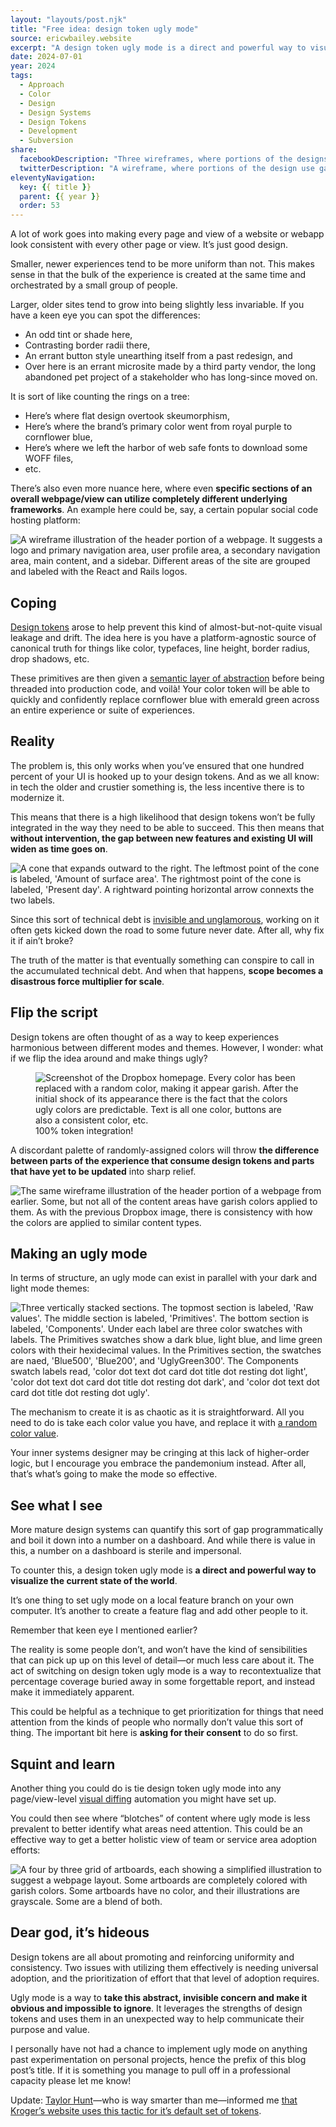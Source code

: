 ```yaml
---
layout: "layouts/post.njk"
title: "Free idea: design token ugly mode"
source: ericwbailey.website
excerpt: "A design token ugly mode is a direct and powerful way to visualize the current state of the world"
date: 2024-07-01
year: 2024
tags:
  - Approach
  - Color
  - Design
  - Design Systems
  - Design Tokens
  - Development
  - Subversion
share:
  facebookDescription: "Three wireframes, where portions of the designs use garish color values."
  twitterDescription: "A wireframe, where portions of the design use garish color values."
eleventyNavigation:
  key: {{ title }}
  parent: {{ year }}
  order: 53
---
```


A lot of work goes into making every page and view of a website or webapp look consistent with every other page or view. It’s just good design.

Smaller, newer experiences tend to be more uniform than not. This makes sense in that the bulk of the experience is created at the same time and orchestrated by a small group of people.

Larger, older sites tend to grow into being slightly less invariable. If you have a keen eye you can spot the differences:

- An odd tint or shade here,
- Contrasting border radii there,
- An errant button style unearthing itself from a past redesign, and
- Over here is an errant microsite made by a third party vendor, the long abandoned pet project of a stakeholder who has long-since moved on.

It is sort of like counting the rings on a tree:

- Here’s where flat design overtook skeumorphism,
- Here’s where the brand’s primary color went from royal purple to cornflower blue,
- Here’s where we left the harbor of web safe fonts to download some WOFF files,
- etc.

There’s also even more nuance here, where even **specific sections of an overall webpage/view can utilize completely different underlying frameworks**. An example here could be, say, a certain popular social code hosting platform:

<picture class="post-breakout">
  <source
    media="(min-width: 68rem)"
    srcset="{{ '/img/posts/free-idea-design-token-ugly-mode/frameworks-wide.svg' | url }}">
  <img
    role="img"
    alt="A wireframe illustration of the header portion of a webpage. It suggests a logo and primary navigation area, user profile area, a secondary navigation area, main content, and a sidebar. Different areas of the site are grouped and labeled with the React and Rails logos."
    src="{{ '/img/posts/free-idea-design-token-ugly-mode/frameworks-narrow.svg' | url }}">
</picture>

## Coping

[Design tokens](https://www.designtokens.org/glossary/) arose to help prevent this kind of almost-but-not-quite visual leakage and drift. The idea here is you have a platform-agnostic source of canonical truth for things like color, typefaces, line height, border radius, drop shadows, etc.

These primitives are then given a [semantic layer of abstraction](https://scribe.rip/eightshapes-llc/naming-tokens-in-design-systems-9e86c7444676) before being threaded into production code, and voilà! Your color token will be able to quickly and confidently replace cornflower blue with emerald green across an entire experience or suite of experiences.

## Reality

The problem is, this only works when you’ve ensured that one hundred percent of your UI is hooked up to your design tokens. And as we all know: in tech the older and crustier something is, the less incentive there is to modernize it.

This means that there is a high likelihood that design tokens won’t be fully integrated in the way they need to be able to succeed. This then means that **without intervention, the gap between new features and existing UI will widen as time goes on**.

<picture>
  <source
    media="(prefers-color-scheme: dark)"
    srcset="{{ '/img/posts/free-idea-design-token-ugly-mode/effort-cone-on-dark.svg' | url }}">
  <img
    role="img"
    alt="A cone that expands outward to the right. The leftmost point of the cone is labeled, 'Amount of surface area'. The rightmost point of the cone is labeled, 'Present day'. A rightward pointing horizontal arrow connexts the two labels."
    src="{{ '/img/posts/free-idea-design-token-ugly-mode/effort-cone-on-light.svg' | url }}">
</picture>

Since this sort of technical debt is [invisible and unglamorous](https://ericwbailey.website/published/invisible-success/), working on it often gets kicked down the road to some future never date. After all, why fix it if ain’t broke?

The truth of the matter is that eventually something can conspire to call in the accumulated technical debt. And when that happens, **scope becomes a disastrous force multiplier for scale**.

## Flip the script

Design tokens are often thought of as a way to keep experiences harmonious between different modes and themes. However, I wonder: what if we flip the idea around and make things ugly?

<figure
  role="figure"
  aria-label="100% token integration!">
  <img
    alt="Screenshot of the Dropbox homepage. Every color has been replaced with a random color, making it appear garish. After the initial shock of its appearance there is the fact that the colors ugly colors are predictable. Text is all one color, buttons are also a consistent color, etc."
    loading="lazy"
    src="{{ '/img/posts/free-idea-design-token-ugly-mode/dropbox-homepage-ugly-mode.png' | url }}" />
  <figcaption>
    100% token integration!
  </figcaption>
</figure>

A discordant palette of randomly-assigned colors will throw **the difference between parts of the experience that consume design tokens and parts that have yet to be updated** into sharp relief.

<picture class="post-breakout">
  <source
    media="(min-width: 68rem)"
    srcset="{{ '/img/posts/free-idea-design-token-ugly-mode/ugly-mode-wide.svg' | url }}">
  <img
    role="img"
    alt="The same wireframe illustration of the header portion of a webpage from earlier. Some, but not all of the content areas have garish colors applied to them. As with the previous Dropbox image, there is consistency with how the colors are applied to similar content types."
    src="{{ '/img/posts/free-idea-design-token-ugly-mode/ugly-mode-narrow.svg' | url }}">
</picture>

## Making an ugly mode

In terms of structure, an ugly mode can exist in parallel with your dark and light mode themes:

<picture>
  <source
    media="(min-width: 68rem) and (prefers-color-scheme: dark)"
    srcset="{{ '/img/posts/free-idea-design-token-ugly-mode/ugly-mode-theme-layer-horizontal-on-dark.svg' | url }}">
  <source
    media="(min-width: 68rem)"
    srcset="{{ '/img/posts/free-idea-design-token-ugly-mode/ugly-mode-theme-layer-horizontal-on-light.svg' | url }}">
  <source
    media="(prefers-color-scheme: dark)"
    srcset="{{ '/img/posts/free-idea-design-token-ugly-mode/ugly-mode-theme-layer-vertical-on-dark.svg' | url }}">
  <img
    role="img"
    alt="Three vertically stacked sections. The topmost section is labeled, 'Raw values'. The middle section is labeled, 'Primitives'. The bottom section is labeled, 'Components'. Under each label are three color swatches with labels. The Primitives swatches show a dark blue, light blue, and lime green colors with their hexidecimal values. In the Primitives section, the swatches are naed, 'Blue500', 'Blue200', and 'UglyGreen300'. The Components swatch labels read, 'color dot text dot card dot title dot resting dot light', 'color dot text dot card dot title dot resting dot dark', and 'color dot text dot card dot title dot resting dot ugly'."
    src="{{ '/img/posts/free-idea-design-token-ugly-mode/ugly-mode-theme-layer-vertical-on-light.svg' | url }}">
</picture>

The mechanism to create it is as chaotic as it is straightforward. All you need to do is take each color value you have, and replace it with [a random color value](https://get-color.com/random/).

Your inner systems designer may be cringing at this lack of higher-order logic, but I encourage you embrace the pandemonium instead. After all, that’s what’s going to make the mode so effective.

## See what I see

More mature design systems can quantify this sort of gap programmatically and boil it down into a number on a dashboard. And while there is value in this, a number on a dashboard is sterile and impersonal.

To counter this, a design token ugly mode is **a direct and powerful way to visualize the current state of the world**.

It’s one thing to set ugly mode on a local feature branch on your own computer. It’s another to create a feature flag and add other people to it.

Remember that keen eye I mentioned earlier?

The reality is some people don’t, and won’t have the kind of sensibilities that can pick up up on this level of detail—or much less care about it. The act of switching on design token ugly mode is a way to recontextualize that percentage coverage buried away in some forgettable report, and instead make it immediately apparent.

This could be helpful as a technique to get prioritization for things that need attention from the kinds of people who normally don’t value this sort of thing. The important bit here is **asking for their consent** to do so first.

## Squint and learn

Another thing you could do is tie design token ugly mode into any page/view-level [visual diffing](https://scribe.rip/loftbr/visual-regression-testing-eb74050f3366) automation you might have set up.

You could then see where “blotches” of content where ugly mode is less prevalent to better identify what areas need attention. This could be an effective way to get a better holistic view of team or service area adoption efforts:

<img
  role="img"
  alt="A four by three grid of artboards, each showing a simplified illustration to suggest a webpage layout. Some artboards are completely colored with garish colors. Some artboards have no color, and their illustrations are grayscale. Some are a blend of both."
  src="{{ '/img/posts/free-idea-design-token-ugly-mode/visual-regression-test.svg' | url }}" />

## Dear god, it’s hideous

Design tokens are all about promoting and reinforcing uniformity and consistency. Two issues with utilizing them effectively is needing universal adoption, and the prioritization of effort that that level of adoption requires.

Ugly mode is a way to **take this abstract, invisible concern and make it obvious and impossible to ignore**. It leverages the strengths of design tokens and uses them in an unexpected way to help communicate their purpose and value.

I personally have not had a chance to implement ugly mode on anything past experimentation on personal projects, hence the prefix of this blog post’s title. If it is something you manage to pull off in a professional capacity please let me know!

Update: [Taylor Hunt](https://dev.to/tigt)—who is way smarter than me—informed me [that Kroger’s website uses this tactic for it’s default set of tokens](https://mastodon.social/@tigt/112711880338838623).
